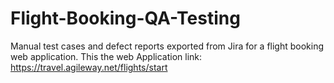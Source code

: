 # Flight-Booking-QA-Testing
Manual test cases and defect reports exported from Jira for a flight booking web application.
This the web Application link: https://travel.agileway.net/flights/start
